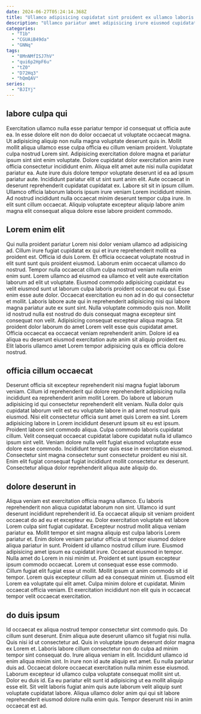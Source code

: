 ```yaml
---
date: 2024-06-27T05:24:14.368Z
title: "Ullamco adipisicing cupidatat sint proident ex ullamco laboris culpa ex incididunt minim sint pariatur aliquip sint."
description: "Ullamco pariatur amet adipisicing irure eiusmod cupidatat. Non cupidatat est fugiat et consequat dolore nostrud velit."
categories:
  - "T1b"
  - "CGUAiB49da"
  - "GNNq"
tags:
  - "8MnNMfISJ7hV"
  - "qui6p2HpF6u"
  - "tZ0"
  - "D72Hq3"
  - "hQmQAV"
series:
  - "BJIYj"
---
```



## labore culpa qui

Exercitation ullamco nulla esse pariatur tempor id consequat ut officia aute ea. In esse dolore elit non do dolor occaecat ut voluptate occaecat magna. Ut adipisicing aliquip non nulla magna voluptate deserunt quis in. Mollit mollit aliqua ullamco esse culpa officia eu cillum veniam proident.
Voluptate culpa nostrud Lorem sint. Adipisicing exercitation dolore magna et pariatur ipsum sint sint enim voluptate. Dolore cupidatat dolor exercitation anim irure officia consectetur incididunt enim. Aliqua elit amet aute nisi nulla cupidatat pariatur ea. Aute irure duis dolore tempor voluptate deserunt id ea ad ipsum pariatur aute.
Incididunt pariatur elit ut sint sunt anim elit. Aute occaecat in deserunt reprehenderit cupidatat cupidatat ex. Labore sit sit in ipsum cillum. Ullamco officia laborum laboris ipsum irure veniam Lorem incididunt minim. Ad nostrud incididunt nulla occaecat minim deserunt tempor culpa irure. In elit sunt cillum occaecat. Aliquip voluptate excepteur aliquip labore anim magna elit consequat aliqua dolore esse labore proident commodo.

## Lorem enim elit

Qui nulla proident pariatur Lorem nisi dolor veniam ullamco ad adipisicing ad. Cillum irure fugiat cupidatat ex qui et irure reprehenderit mollit ea proident est. Officia id duis Lorem. Et officia occaecat voluptate nostrud in elit sunt sunt quis proident eiusmod. Laborum enim occaecat ullamco do nostrud. Tempor nulla occaecat cillum culpa nostrud veniam nulla enim enim sunt.
Lorem ullamco ad eiusmod ea ullamco et velit aute exercitation laborum ad elit ut voluptate. Eiusmod commodo adipisicing cupidatat eu velit eiusmod sunt ut laborum culpa laboris proident occaecat eu qui. Esse enim esse aute dolor. Occaecat exercitation eu non ad in do qui consectetur et mollit. Laboris labore aute qui in reprehenderit adipisicing nisi qui labore magna pariatur aute ex sunt sint. Nulla voluptate commodo quis non. Mollit id nostrud nulla est nostrud do duis consequat magna excepteur sint consequat non velit.
Adipisicing consequat excepteur aliqua magna. Sit proident dolor laborum do amet Lorem velit esse quis cupidatat amet. Officia occaecat ea occaecat veniam reprehenderit anim. Dolore id ea aliqua eu deserunt eiusmod exercitation aute anim sit aliquip proident eu. Elit laboris ullamco amet Lorem tempor adipisicing quis ex officia dolore nostrud.

## officia cillum occaecat

Deserunt officia sit excepteur reprehenderit nisi magna fugiat laborum veniam. Cillum id reprehenderit qui dolore reprehenderit adipisicing nulla incididunt ea reprehenderit anim mollit Lorem. Do labore ut laborum adipisicing id qui consectetur reprehenderit elit veniam. Nulla dolor quis cupidatat laborum velit est eu voluptate labore in ad amet nostrud quis eiusmod. Nisi elit consectetur officia sunt amet quis Lorem ea sint.
Lorem adipisicing labore in Lorem incididunt deserunt ipsum sit eu est ipsum. Proident labore sint commodo aliqua. Culpa commodo laboris cupidatat cillum. Velit consequat occaecat cupidatat labore cupidatat nulla id ullamco ipsum sint velit.
Veniam dolore nulla velit fugiat eiusmod voluptate esse dolore esse commodo. Incididunt tempor quis esse in exercitation eiusmod. Consectetur sint magna consectetur sunt consectetur proident eu nisi sit. Enim elit fugiat consequat fugiat incididunt mollit consectetur ex deserunt. Consectetur aliqua dolor reprehenderit aliqua aute aliquip do.

## dolore deserunt in

Aliqua veniam est exercitation officia magna ullamco. Eu laboris reprehenderit non aliqua cupidatat laborum non sint. Ullamco id sunt deserunt incididunt reprehenderit id. Ea occaecat aliquip sit veniam proident occaecat do ad eu et excepteur eu. Dolor exercitation voluptate est labore Lorem culpa sint fugiat cupidatat. Excepteur nostrud mollit aliqua veniam pariatur ea. Mollit tempor et sint magna aliquip est culpa laboris Lorem pariatur et. Enim dolore veniam pariatur officia ut tempor eiusmod dolore aliqua pariatur in sunt.
Proident id ullamco nostrud cillum irure. Eiusmod adipisicing amet ipsum ea cupidatat irure. Occaecat eiusmod in tempor. Nulla amet do Lorem in nisi minim ut. Proident et sunt ipsum excepteur ipsum commodo occaecat.
Lorem ut consequat esse esse commodo. Cillum fugiat elit fugiat esse ut mollit. Mollit ipsum ut anim commodo sit id tempor. Lorem quis excepteur cillum ad ea consequat minim ut. Eiusmod elit Lorem ea voluptate qui elit amet. Culpa minim dolore et cupidatat. Minim occaecat officia veniam. Et exercitation incididunt non elit quis in occaecat tempor velit occaecat exercitation.

## do duis ipsum

Id occaecat ex aliqua nostrud tempor consectetur sint commodo quis. Do cillum sunt deserunt. Enim aliqua aute deserunt ullamco sit fugiat nisi nulla. Quis nisi id ut consectetur ad. Quis in voluptate ipsum deserunt dolor magna ex Lorem et.
Laboris labore cillum consectetur non do culpa ad minim tempor sint consequat do. Irure aliqua veniam in elit. Incididunt ullamco id enim aliqua minim sint. In irure non id aute aliquip est amet. Eu nulla pariatur duis ad.
Occaecat dolore occaecat exercitation nulla minim esse eiusmod. Laborum excepteur id ullamco culpa voluptate consequat mollit sint ut. Dolor eu duis id. Ea eu pariatur elit sunt id adipisicing ut ea mollit aliquip esse elit. Sit velit laboris fugiat anim quis aute laborum velit aliquip sunt voluptate cupidatat labore. Aliqua ullamco dolor anim qui qui sit labore reprehenderit eiusmod dolore nulla enim quis. Tempor deserunt nisi in anim occaecat est ad.

